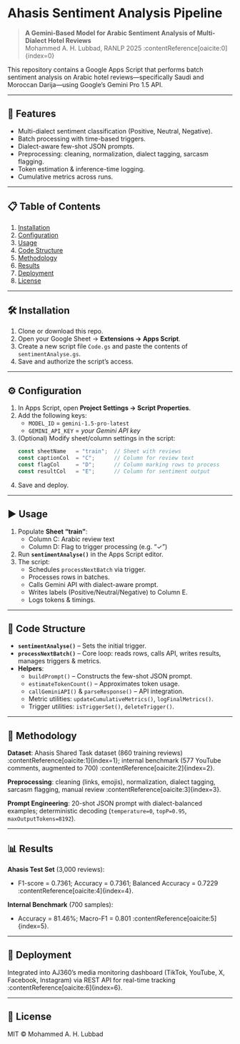 # Ahasis Sentiment Analysis Pipeline

> **A Gemini-Based Model for Arabic Sentiment Analysis of Multi-Dialect Hotel Reviews**  
> Mohammed A. H. Lubbad, RANLP 2025 :contentReference[oaicite:0]{index=0}

This repository contains a Google Apps Script that performs batch sentiment analysis on Arabic hotel reviews—specifically Saudi and Moroccan Darija—using Google’s Gemini Pro 1.5 API.

---

## 🚀 Features

- Multi-dialect sentiment classification (Positive, Neutral, Negative).  
- Batch processing with time-based triggers.  
- Dialect-aware few-shot JSON prompts.  
- Preprocessing: cleaning, normalization, dialect tagging, sarcasm flagging.  
- Token estimation & inference-time logging.  
- Cumulative metrics across runs.

---

## 📋 Table of Contents

1. [Installation](#%EF%B8%8F-installation)
2. [Configuration](#%EF%B8%8F-configuration)  
3. [Usage](#usage)  
4. [Code Structure](#-code-structure)  
5. [Methodology](#-methodology)  
6. [Results](#-results)  
7. [Deployment](#-deployment)  
8. [License](#-license)  

---

## 🛠️ Installation

1. Clone or download this repo.  
2. Open your Google Sheet → **Extensions → Apps Script**.  
3. Create a new script file `Code.gs` and paste the contents of `sentimentAnalyse.gs`.  
4. Save and authorize the script’s access.

---

## ⚙️ Configuration

1. In Apps Script, open **Project Settings → Script Properties**.  
2. Add the following keys:  
   - `MODEL_ID` = `gemini-1.5-pro-latest`  
   - `GEMINI_API_KEY` = *your Gemini API key*  
3. (Optional) Modify sheet/column settings in the script:  
    ```javascript
    const sheetName   = "train";  // Sheet with reviews
    const captionCol  = "C";      // Column for review text
    const flagCol     = "D";      // Column marking rows to process
    const resultCol   = "E";      // Column for sentiment output
    ```  
4. Save and deploy.

---

## ▶️ Usage

1. Populate **Sheet “train”**:  
   - Column C: Arabic review text  
   - Column D: Flag to trigger processing (e.g. “✓”)  
2. Run **`sentimentAnalyse()`** in the Apps Script editor.  
3. The script:  
   - Schedules `processNextBatch` via trigger.  
   - Processes rows in batches.  
   - Calls Gemini API with dialect-aware prompt.  
   - Writes labels (Positive/Neutral/Negative) to Column E.  
   - Logs tokens & timings.

---

## 📂 Code Structure

- **`sentimentAnalyse()`** – Sets the initial trigger.  
- **`processNextBatch()`** – Core loop: reads rows, calls API, writes results, manages triggers & metrics.  
- **Helpers**:  
  - `buildPrompt()` – Constructs the few-shot JSON prompt.  
  - `estimateTokenCount()` – Approximates token usage.  
  - `callGeminiAPI()` & `parseResponse()` – API integration.  
  - Metric utilities: `updateCumulativeMetrics()`, `logFinalMetrics()`.  
  - Trigger utilities: `isTriggerSet()`, `deleteTrigger()`.

---

## 🧪 Methodology

**Dataset**: Ahasis Shared Task dataset (860 training reviews) :contentReference[oaicite:1]{index=1}; internal benchmark (577 YouTube comments, augmented to 700) :contentReference[oaicite:2]{index=2}.  

**Preprocessing**: cleaning (links, emojis), normalization, dialect tagging, sarcasm flagging, manual review :contentReference[oaicite:3]{index=3}.  

**Prompt Engineering**: 20-shot JSON prompt with dialect-balanced examples; deterministic decoding (`temperature=0`, `topP=0.95`, `maxOutputTokens=8192`).  

---

## 📊 Results

**Ahasis Test Set** (3,000 reviews):  
- F1-score = 0.7361; Accuracy = 0.7361; Balanced Accuracy = 0.7229 :contentReference[oaicite:4]{index=4}.  

**Internal Benchmark** (700 samples):  
- Accuracy = 81.46%; Macro-F1 = 0.801 :contentReference[oaicite:5]{index=5}.  

---

## 🚀 Deployment

Integrated into AJ360’s media monitoring dashboard (TikTok, YouTube, X, Facebook, Instagram) via REST API for real-time tracking :contentReference[oaicite:6]{index=6}.

---

## 📜 License

MIT © Mohammed A. H. Lubbad  

